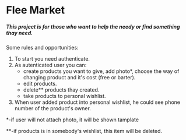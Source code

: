 # Flee Market

<h5>This project is for those who want to help the needy or find something thay need.</h5>

<p>Some rules and opportunities:</p>
<ol>
  <li> To start you need authenticate.</li>

  <li> As autenticated user you can:
    <ul>
      <li>create products you want to give, add photo*, choose the way of changing product and it's cost (free or barter).</li>
      <li>edit products.</li>
      <li>delete** products thay created.</li>
      <li>take products to personal wishlist.</li>
      </ul>
   </li>
   <li> When user added product into personal wishlist, he could see phone number of the product's owner. </li>
</ol>
<p>*-if user will not attach photo, it will be shown tamplate</p>
<p>**-if products is in somebody's wishlist, this item will be deleted.</p>
